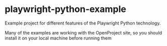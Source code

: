 # playwright-python-example

Example project for different features of the Playwright Python technology.

Many of the examples are working with the OpenProject site, so you should install it on your local 
machine before running them
